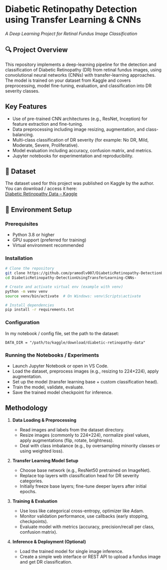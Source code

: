 # Diabetic Retinopathy Detection using Transfer Learning & CNNs  
*A Deep Learning Project for Retinal Fundus Image Classification*

## 🔍 Project Overview  
This repository implements a deep-learning pipeline for the detection and classification of Diabetic Retinopathy (DR) from retinal fundus images, using convolutional neural networks (CNNs) with transfer-learning approaches. The model is trained on your dataset from Kaggle and covers preprocessing, model fine-tuning, evaluation, and classification into DR severity classes.

##  Key Features  
- Use of pre-trained CNN architectures (e.g., ResNet, Inception) for feature extraction and fine-tuning.  
- Data preprocessing including image resizing, augmentation, and class-balancing.  
- Multi-class classification of DR severity (for example: No DR, Mild, Moderate, Severe, Proliferative).  
- Model evaluation including accuracy, confusion matrix, and metrics.  
- Jupyter notebooks for experimentation and reproducibility.

## 📁 Dataset  
The dataset used for this project was published on Kaggle by the author. You can download / access it here:  
[Diabetic Retinopathy Data – Kaggle](https://www.kaggle.com/datasets/pramod036/diabetic-retinopathy-data)  


## 🧰 Environment Setup  
### Prerequisites  
- Python 3.8 or higher  
- GPU support (preferred for training)  
- Virtual environment recommended  

### Installation  
```bash
# Clone the repository
git clone https://github.com/pramodlv007/DiabeticRetinopathy-DetectionUsingTransferLearning-CNNs-
cd DiabeticRetinopathy-DetectionUsingTransferLearning-CNNs-

# Create and activate virtual env (example with venv)
python -m venv venv
source venv/bin/activate  # On Windows: venv\Scripts\activate

# Install dependencies
pip install -r requirements.txt
````

### Configuration

In my notebook / config file, set the path to the dataset:

```
DATA_DIR = "/path/to/kaggle/download/diabetic-retinopathy-data"
```

### Running the Notebooks / Experiments

* Launch Jupyter Notebook or open in VS Code.
* Load the dataset, preprocess images (e.g., resizing to 224×224), apply augmentation.
* Set up the model (transfer learning base + custom classification head).
* Train the model, validate, evaluate.
* Save the trained model checkpoint for inference.

##  Methodology

1. **Data Loading & Preprocessing**

   * Read images and labels from the dataset directory.
   * Resize images (commonly to 224×224), normalize pixel values, apply augmentations (flip, rotate, brightness).
   * Deal with class imbalance (e.g., by oversampling minority classes or using weighted loss).

2. **Transfer Learning Model Setup**

   * Choose base network (e.g., ResNet50 pretrained on ImageNet).
   * Replace top layers with classification head for DR severity categories.
   * Initially freeze base layers; fine-tune deeper layers after initial epochs.

3. **Training & Evaluation**

   * Use loss like categorical cross-entropy, optimizer like Adam.
   * Monitor validation performance, use callbacks (early stopping, checkpoints).
   * Evaluate model with metrics (accuracy, precision/recall per class, confusion matrix).

4. **Inference & Deployment (Optional)**

   * Load the trained model for single image inference.
   * Create a simple web interface or REST API to upload a fundus image and get DR classification.

